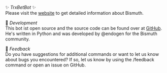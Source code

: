 ✨ *TrxBetBot* ✨  
Please visit the [website](https://bismuth.cz) to get detailed information about Bismuth.  

🔹 *Development*  
This bot ist open source and the source code can be found over at [GitHub](https://github.com/Endogen/Bauer-Telegram-Bot). He's written in Python and was developed by @endogen for the Bismuth community.

🔹 *Feedback*  
Do you have suggestions for additional commands or want to let us know about bugs you encountered? If so, let us know by using the /feedback command or open an issue on GitHub.